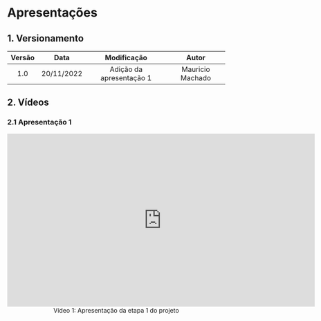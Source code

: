 # Apresentações

## 1. Versionamento

| Versão |    Data    |       Modificação        |      Autor       |
| :----: | :--------: | :----------------------: | :--------------: |
|  1.0   | 20/11/2022 | Adição da apresentação 1 | Mauricio Machado |

## 2. Vídeos

### 2.1 Apresentação 1

<center>
<iframe width="711" height="400" src="https://www.youtube.com/embed/PX3cAScQhcM" title="YouTube video player" frameborder="0" allow="accelerometer; autoplay; clipboard-write; encrypted-media; gyroscope; picture-in-picture" allowfullscreen></iframe>
</center>

<div style="text-align: center">
Vídeo 1: Apresentação da etapa 1 do projeto
</div>
<br>
